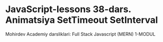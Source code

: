 # JavaScript-lessons 38-dars. Animatsiya SetTimeout SetInterval
Mohirdev Academiy darsliklari: Full Stack Javascript (MERN) 1-MODUL
